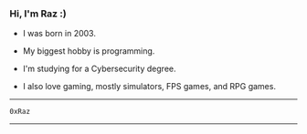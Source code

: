 ### Hi, I'm Raz :)

* I was born in 2003.

* My biggest hobby is programming.

* I'm studying for a Cybersecurity degree.

* I also love gaming, mostly simulators, FPS games, and RPG games.

***
```0xRaz```
***
